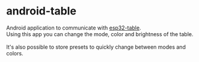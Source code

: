 # android-table
Android application to communicate with [esp32-table](https://github.com/GoodGuyMe/esp32-table). <br>
Using this app you can change the mode, color and brightness of the table. <br>
<br>
It's also possible to store presets to quickly change between modes and colors.
